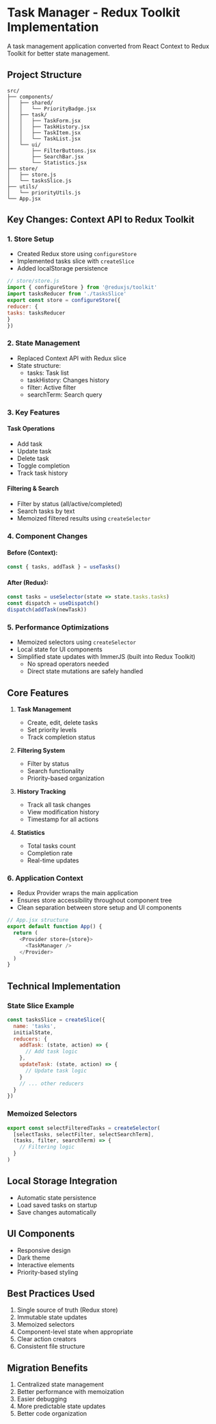 # Task Manager - Redux Toolkit Implementation

A task management application converted from React Context to Redux Toolkit for better state management.

## Project Structure

```
src/
├── components/
│   ├── shared/
│   │   └── PriorityBadge.jsx
│   ├── task/
│   │   ├── TaskForm.jsx
│   │   ├── TaskHistory.jsx
│   │   ├── TaskItem.jsx
│   │   └── TaskList.jsx
│   └── ui/
│       ├── FilterButtons.jsx
│       ├── SearchBar.jsx
│       └── Statistics.jsx
├── store/
│   ├── store.js
│   └── tasksSlice.js
├── utils/
│   └── priorityUtils.js
└── App.jsx
```

## Key Changes: Context API to Redux Toolkit

### 1. Store Setup
- Created Redux store using `configureStore`
- Implemented tasks slice with `createSlice`
- Added localStorage persistence

```javascript
// store/store.js
import { configureStore } from '@reduxjs/toolkit'
import tasksReducer from './tasksSlice'
export const store = configureStore({
reducer: {
tasks: tasksReducer
}
})
```

### 2. State Management
- Replaced Context API with Redux slice
- State structure:
  - tasks: Task list
  - taskHistory: Changes history
  - filter: Active filter
  - searchTerm: Search query

### 3. Key Features

#### Task Operations
- Add task
- Update task
- Delete task
- Toggle completion
- Track task history

#### Filtering & Search
- Filter by status (all/active/completed)
- Search tasks by text
- Memoized filtered results using `createSelector`

### 4. Component Changes

#### Before (Context):
```javascript
const { tasks, addTask } = useTasks()
```

#### After (Redux):
```javascript
const tasks = useSelector(state => state.tasks.tasks)
const dispatch = useDispatch()
dispatch(addTask(newTask))
```

### 5. Performance Optimizations
- Memoized selectors using `createSelector`
- Local state for UI components
- Simplified state updates with ImmerJS (built into Redux Toolkit)
  - No spread operators needed
  - Direct state mutations are safely handled

## Core Features

1. **Task Management**
   - Create, edit, delete tasks
   - Set priority levels
   - Track completion status

2. **Filtering System**
   - Filter by status
   - Search functionality
   - Priority-based organization

3. **History Tracking**
   - Track all task changes
   - View modification history
   - Timestamp for all actions

4. **Statistics**
   - Total tasks count
   - Completion rate
   - Real-time updates

### 6. Application Context
- Redux Provider wraps the main application
- Ensures store accessibility throughout component tree
- Clean separation between store setup and UI components

```javascript
// App.jsx structure
export default function App() {
  return (
    <Provider store={store}>
      <TaskManager />
    </Provider>
  )
}
```

## Technical Implementation

### State Slice Example
```javascript
const tasksSlice = createSlice({
  name: 'tasks',
  initialState,
  reducers: {
    addTask: (state, action) => {
      // Add task logic
    },
    updateTask: (state, action) => {
      // Update task logic
    }
    // ... other reducers
  }
})
```

### Memoized Selectors
```javascript
export const selectFilteredTasks = createSelector(
  [selectTasks, selectFilter, selectSearchTerm],
  (tasks, filter, searchTerm) => {
    // Filtering logic
  }
)
```

## Local Storage Integration
- Automatic state persistence
- Load saved tasks on startup
- Save changes automatically

## UI Components
- Responsive design
- Dark theme
- Interactive elements
- Priority-based styling

## Best Practices Used
1. Single source of truth (Redux store)
2. Immutable state updates
3. Memoized selectors
4. Component-level state when appropriate
5. Clear action creators
6. Consistent file structure

## Migration Benefits
1. Centralized state management
2. Better performance with memoization
3. Easier debugging
4. More predictable state updates
5. Better code organization
